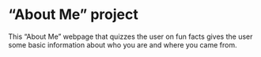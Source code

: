 #  “About Me” project
This “About Me” webpage that quizzes the user on fun facts gives the user some basic information about who you are and where you came from.
